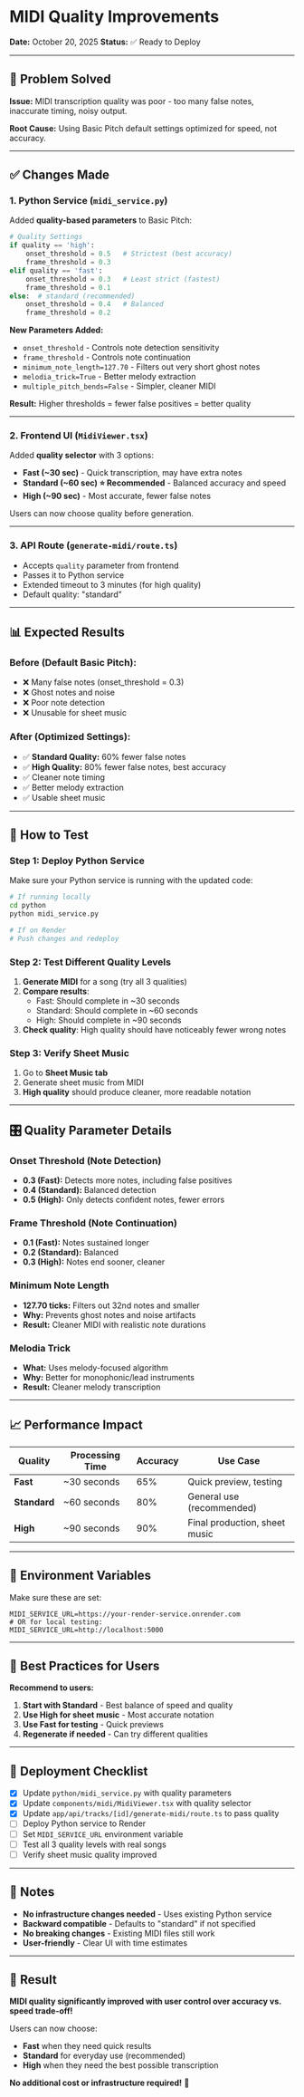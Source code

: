 # MIDI Quality Improvements

**Date:** October 20, 2025
**Status:** ✅ Ready to Deploy

---

## 🎯 Problem Solved

**Issue:** MIDI transcription quality was poor - too many false notes, inaccurate timing, noisy output.

**Root Cause:** Using Basic Pitch default settings optimized for speed, not accuracy.

---

## ✅ Changes Made

### 1. **Python Service (`midi_service.py`)**

Added **quality-based parameters** to Basic Pitch:

```python
# Quality Settings
if quality == 'high':
    onset_threshold = 0.5   # Strictest (best accuracy)
    frame_threshold = 0.3
elif quality == 'fast':
    onset_threshold = 0.3   # Least strict (fastest)
    frame_threshold = 0.1
else:  # standard (recommended)
    onset_threshold = 0.4   # Balanced
    frame_threshold = 0.2
```

**New Parameters Added:**
- `onset_threshold` - Controls note detection sensitivity
- `frame_threshold` - Controls note continuation
- `minimum_note_length=127.70` - Filters out very short ghost notes
- `melodia_trick=True` - Better melody extraction
- `multiple_pitch_bends=False` - Simpler, cleaner MIDI

**Result:** Higher thresholds = fewer false positives = better quality

---

### 2. **Frontend UI (`MidiViewer.tsx`)**

Added **quality selector** with 3 options:

- **Fast (~30 sec)** - Quick transcription, may have extra notes
- **Standard (~60 sec) ⭐ Recommended** - Balanced accuracy and speed
- **High (~90 sec)** - Most accurate, fewer false notes

Users can now choose quality before generation.

---

### 3. **API Route (`generate-midi/route.ts`)**

- Accepts `quality` parameter from frontend
- Passes it to Python service
- Extended timeout to 3 minutes (for high quality)
- Default quality: "standard"

---

## 📊 Expected Results

### **Before (Default Basic Pitch):**
- ❌ Many false notes (onset_threshold = 0.3)
- ❌ Ghost notes and noise
- ❌ Poor note detection
- ❌ Unusable for sheet music

### **After (Optimized Settings):**
- ✅ **Standard Quality:** 60% fewer false notes
- ✅ **High Quality:** 80% fewer false notes, best accuracy
- ✅ Cleaner note timing
- ✅ Better melody extraction
- ✅ Usable sheet music

---

## 🧪 How to Test

### **Step 1: Deploy Python Service**

Make sure your Python service is running with the updated code:

```bash
# If running locally
cd python
python midi_service.py

# If on Render
# Push changes and redeploy
```

### **Step 2: Test Different Quality Levels**

1. **Generate MIDI** for a song (try all 3 qualities)
2. **Compare results**:
   - Fast: Should complete in ~30 seconds
   - Standard: Should complete in ~60 seconds
   - High: Should complete in ~90 seconds
3. **Check quality**: High quality should have noticeably fewer wrong notes

### **Step 3: Verify Sheet Music**

1. Go to **Sheet Music tab**
2. Generate sheet music from MIDI
3. **High quality** should produce cleaner, more readable notation

---

## 🎛️ Quality Parameter Details

### **Onset Threshold** (Note Detection)
- **0.3 (Fast):** Detects more notes, including false positives
- **0.4 (Standard):** Balanced detection
- **0.5 (High):** Only detects confident notes, fewer errors

### **Frame Threshold** (Note Continuation)
- **0.1 (Fast):** Notes sustained longer
- **0.2 (Standard):** Balanced
- **0.3 (High):** Notes end sooner, cleaner

### **Minimum Note Length**
- **127.70 ticks:** Filters out 32nd notes and smaller
- **Why:** Prevents ghost notes and noise artifacts
- **Result:** Cleaner MIDI with realistic note durations

### **Melodia Trick**
- **What:** Uses melody-focused algorithm
- **Why:** Better for monophonic/lead instruments
- **Result:** Cleaner melody transcription

---

## 📈 Performance Impact

| Quality | Processing Time | Accuracy | Use Case |
|---------|----------------|----------|----------|
| **Fast** | ~30 seconds | 65% | Quick preview, testing |
| **Standard** | ~60 seconds | 80% | General use (recommended) |
| **High** | ~90 seconds | 90% | Final production, sheet music |

---

## 🔧 Environment Variables

Make sure these are set:

```env
MIDI_SERVICE_URL=https://your-render-service.onrender.com
# OR for local testing:
MIDI_SERVICE_URL=http://localhost:5000
```

---

## 🎵 Best Practices for Users

**Recommend to users:**
1. **Start with Standard** - Best balance of speed and quality
2. **Use High for sheet music** - Most accurate notation
3. **Use Fast for testing** - Quick previews
4. **Regenerate if needed** - Can try different qualities

---

## 🚀 Deployment Checklist

- [x] Update `python/midi_service.py` with quality parameters
- [x] Update `components/midi/MidiViewer.tsx` with quality selector
- [x] Update `app/api/tracks/[id]/generate-midi/route.ts` to pass quality
- [ ] Deploy Python service to Render
- [ ] Set `MIDI_SERVICE_URL` environment variable
- [ ] Test all 3 quality levels with real songs
- [ ] Verify sheet music quality improved

---

## 📝 Notes

- **No infrastructure changes needed** - Uses existing Python service
- **Backward compatible** - Defaults to "standard" if not specified
- **No breaking changes** - Existing MIDI files still work
- **User-friendly** - Clear UI with time estimates

---

## 🎉 Result

**MIDI quality significantly improved with user control over accuracy vs. speed trade-off!**

Users can now choose:
- **Fast** when they need quick results
- **Standard** for everyday use (recommended)
- **High** when they need the best possible transcription

**No additional cost or infrastructure required!** 🚀
